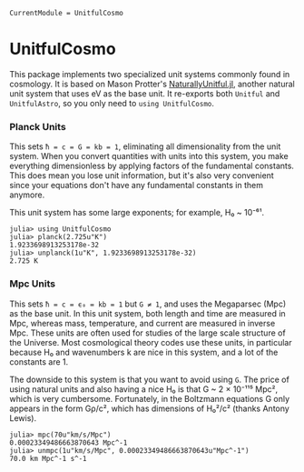 ```@meta
CurrentModule = UnitfulCosmo
```

# UnitfulCosmo

This package implements two specialized unit systems commonly found in cosmology. It is based on Mason Protter's [NaturallyUnitful.jl](https://github.com/MasonProtter/NaturallyUnitful.jl), another natural unit system that uses eV as the base unit. It re-exports both `Unitful` and `UnitfulAstro`, so you only need to `using UnitfulCosmo`.

### Planck Units
This sets `ħ = c = G = kb = 1`, eliminating all dimensionality from the unit system. When you convert quantities with units into this system, you make everything dimensionless by applying factors of the fundamental constants. This does mean you lose unit information, but it's also very convenient since your equations don't have any fundamental constants in them anymore. 

This unit system has some large exponents; for example, H₀ ~ 10⁻⁶¹.

```julia-repl
julia> using UnitfulCosmo
julia> planck(2.725u"K")
1.9233698913253178e-32
julia> unplanck(1u"K", 1.9233698913253178e-32)
2.725 K
```

### Mpc Units
This sets `ħ = c = ϵ₀ = kb = 1` but `G ≠ 1`, and uses the Megaparsec (Mpc) as the base unit. In this unit system, both length and time are measured in Mpc, whereas mass, temperature, and current are measured in inverse Mpc. These units are often used for studies of the large scale structure of the Universe. Most cosmological theory codes use these units, in particular because H₀ and wavenumbers k are nice in this system, and a lot of the constants are 1. 

The downside to this system is that you want to avoid using `G`. The price of using natural units and also having a nice H₀ is that G ~ 2 × 10⁻¹¹⁵ Mpc², which is very cumbersome. Fortunately, in the Boltzmann equations G only appears in the form Gρ/c², which has dimensions of H₀²/c² (thanks Antony Lewis).

```julia-repl
julia> mpc(70u"km/s/Mpc")
0.00023349486663870643 Mpc^-1
julia> unmpc(1u"km/s/Mpc", 0.00023349486663870643u"Mpc^-1")
70.0 km Mpc^-1 s^-1
```

